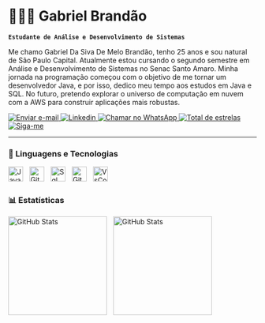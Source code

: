 # 👨🏾‍💻 Gabriel Brandão

**`Estudante de Análise e Desenvolvimento de Sistemas`**

Me chamo Gabriel Da Siva De Melo Brandão, tenho 25 anos e sou natural de São Paulo Capital. Atualmente estou cursando o segundo semestre em Análise e Desenvolvimento de Sistemas no Senac Santo Amaro. Minha jornada na programação começou com o objetivo de me tornar um desenvolvedor Java, e por isso, dedico meu tempo aos estudos em Java e SQL. No futuro, pretendo explorar o universo de computação em nuvem com a AWS para construir aplicações mais robustas.

<p align="left">
  <a href="https://mail.google.com/mail/?view=cm&to=gabrielmello0255@gmail.com" target="_blank">
    <img 
        alt="Enviar e-mail" 
        title="Entre em contato por e-mail" 
        src="https://custom-icon-badges.demolab.com/badge/E--mail-ffffff?style=for-the-badge&logo=gmail&logoColor=white&labelColor=CE4630&color=CE4630"
    />
</a>
    <a href="https://www.linkedin.com/in/gabriel-brandao-dev/">
    <img 
        alt="Linkedin" 
        title="Perfil do Linkedin" 
        src="https://custom-icon-badges.demolab.com/badge/Conectar-1155ba?style=for-the-badge&logo=IN&logoColor=white"
    />
</a>
   <a href="https://wa.me/5511961776155" target="_blank">
    <img 
        alt="Chamar no WhatsApp" 
        title="Enviar mensagem no WhatsApp" 
        src="https://custom-icon-badges.demolab.com/badge/WhatsApp-ffffff?style=for-the-badge&logo=whatsapp&logoColor=white&labelColor=008000&color=008000"
    />
</a>
<a href="https:///github.com/GabrielMello2025?tab=repositories&sort=stargazers">
        <img 
            alt="Total de estrelas" 
            title="Total de estrelas GitHub" 
            src="https://custom-icon-badges.demolab.com/github/stars/GabrielMello2025?color=55960c&style=for-the-badge&labelColor=488207&logo=star&label=estrelas"
        />
    </a>
    <a href="https://github.com/GabrielMello2025">
        <img 
            alt="Siga-me" 
            title="Meu GitHu" 
            src="https://custom-icon-badges.demolab.com/github/followers/GabrielMello2025?color=236ad3&labelColor=1155ba&style=for-the-badge&logo=github&label=Siga-me&logoColor=white"
        />
    </a>
</p>

---

### 🤖 Linguagens e Tecnologias

<img 
    align="left" 
    alt="Java"
    title="Java" 
    width="30px" 
    style="padding-right: 10px;" 
    src="https://cdn.jsdelivr.net/gh/devicons/devicon@latest/icons/java/java-original-wordmark.svg" 
 />
<img 
    align="left" 
    alt="Git" 
    title="Git"
    width="30px" 
    style="padding-right: 10px;" 
    src="https://cdn.jsdelivr.net/gh/devicons/devicon@latest/icons/git/git-original.svg" 
/>
<img 
    align="left" 
    alt="Sql" 
    title="Sql"
    width="30px" 
    style="padding-right: 10px;" 
    src="https://cdn.jsdelivr.net/gh/devicons/devicon@latest/icons/mysql/mysql-original-wordmark.svg" 
/>
<img 
    align="left" 
    alt="GitHub" 
    title="GitHub"
    width="30px" 
    style="padding-right: 10px;" 
    src="https://cdn.jsdelivr.net/gh/devicons/devicon@latest/icons/github/github-original-wordmark.svg" 
/>
<img 
    align="left" 
    alt="VsCode" 
    title="VsCode"
    width="30px" 
    style="padding-right: 10px;" 
    src="https://cdn.jsdelivr.net/gh/devicons/devicon@latest/icons/vscode/vscode-original-wordmark.svg" 
/>

<br/>
<br/>

### 📊 Estatísticas

<p>
  <img 
    align="left" 
    alt="GitHub Stats" 
    height="200" 
    style="padding-right: 10px;" 
    src="https://github-readme-stats.vercel.app/api?username=GabrielMello2025&show_icons=true&theme=tokyonight&include_all_commits=true&locale=pt-br" 
  />

<img 
      align="left" 
      alt="GitHub Stats" 
      height="200" 
      src="https://github-readme-stats.vercel.app/api/top-langs/?username=GabrielMello2025&theme=dark&layout=compact&custom_title=Tecnologias&langs_count=9" 
  />

</p>

